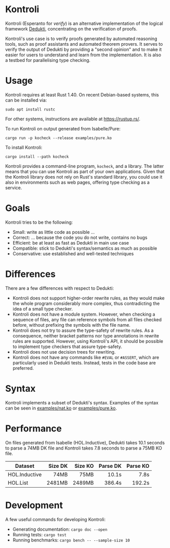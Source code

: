 # Kontroli

Kontroli (Esperanto for *verify*) is
an alternative implementation of the logical framework [Dedukti],
concentrating on the verification of proofs.

Kontroli's use case is to
verify proofs generated by automated reasoning tools,
such as proof assistants and automated theorem provers.
It serves to verify the output of Dedukti by providing a "second opinion" and
to make it easier for users to understand and learn from the implementation.
It is also a testbed for parallelising type checking.

# Usage

Kontroli requires at least Rust 1.40.
On recent Debian-based systems, this can be installed via:

    sudo apt install rustc

For other systems, instructions are available at <https://rustup.rs/>.

To run Kontroli on output generated from Isabelle/Pure:

    cargo run -p kocheck --release examples/pure.ko

To install Kontroli:

    cargo install --path kocheck

Kontroli provides a command-line program, `kocheck`, and a library.
The latter means that you can use Kontroli as part of your own applications.
Given that the Kontroli library does not rely on Rust's standard library,
you could use it also in environments such as web pages,
offering type checking as a service.

# Goals

Kontroli tries to be the following:

* Small: write as little code as possible ...
* Correct: ... because the code you do not write, contains no bugs
* Efficient: be at least as fast as Dedukti in main use case
* Compatible: stick to Dedukti's syntax/semantics as much as possible
* Conservative: use established and well-tested techniques

# Differences

There are a few differences with respect to Dedukti:

* Kontroli does not support higher-order rewrite rules,
  as they would make the whole program considerably more complex,
  thus contradicting the idea of a small type checker.
* Kontroli does not have a module system.
  However, when checking a sequence of files,
  any file can reference symbols from all files checked before,
  without prefixing the symbols with the file name.
* Kontroli does not try to assure the type-safety of rewrite rules.
  As a consequence, neither
  bracket patterns nor
  type annotations in rewrite rules are supported.
  However, using Kontroli's API, it should be possible
  to implement type checkers that assure type-safety.
* Kontroli does not use decision trees for rewriting.
* Kontroli does not have any commands like `#EVAL` or `#ASSERT`,
  which are particularly used in Dedukti tests.
  Instead, tests in the code base are preferred.

# Syntax

Kontroli implements a subset of Dedukti's syntax.
Examples of the syntax can be seen in
[examples/nat.ko](examples/nat.ko) or
[examples/pure.ko](examples/pure.ko).

# Performance

On files generated from Isabelle (HOL.Inductive),
Dedukti takes 10.1 seconds to parse a 74MB DK file and
Kontroli takes 7.8 seconds to parse a 75MB KO file.

Dataset       | Size DK | Size KO | Parse DK | Parse KO
------------- | ------: | ------: | -------: | -------:
HOL.Inductive |    74MB |    75MB |    10.1s |     7.8s
HOL.List      |  2481MB |  2489MB |   386.4s |   192.2s

# Development

A few useful commands for developing Kontroli:

* Generating documentation: `cargo doc --open`
* Running tests: `cargo test`
* Running benchmarks: `cargo bench -- --sample-size 10`


[Dedukti]: https://deducteam.github.io/
